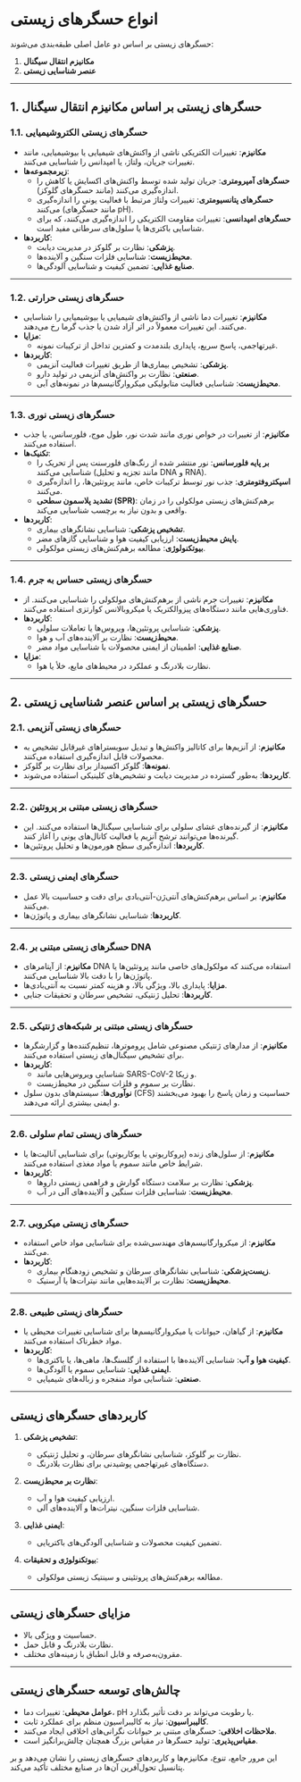 # انواع حسگرهای زیستی

حسگرهای زیستی بر اساس دو عامل اصلی طبقه‌بندی می‌شوند:  
1. **مکانیزم انتقال سیگنال**  
2. **عنصر شناسایی زیستی**

---

## 1. حسگرهای زیستی بر اساس مکانیزم انتقال سیگنال

### 1.1. حسگرهای زیستی الکتروشیمیایی
- **مکانیزم**: تغییرات الکتریکی ناشی از واکنش‌های شیمیایی یا بیوشیمیایی، مانند تغییرات جریان، ولتاژ، یا امپدانس را شناسایی می‌کنند.
- **زیرمجموعه‌ها**:
  - **حسگرهای آمپرومتری**: جریان تولید شده توسط واکنش‌های اکسایش یا کاهش را اندازه‌گیری می‌کنند (مانند حسگرهای گلوکز).
  - **حسگرهای پتانسیومتری**: تغییرات ولتاژ مرتبط با فعالیت یونی را اندازه‌گیری می‌کنند (مانند حسگرهای pH).
  - **حسگرهای امپدانسی**: تغییرات مقاومت الکتریکی را اندازه‌گیری می‌کنند، که برای شناسایی باکتری‌ها یا سلول‌های سرطانی مفید است.
- **کاربردها**:
  - **پزشکی**: نظارت بر گلوکز در مدیریت دیابت.
  - **محیط‌زیست**: شناسایی فلزات سنگین و آلاینده‌ها.
  - **صنایع غذایی**: تضمین کیفیت و شناسایی آلودگی‌ها.

---

### 1.2. حسگرهای زیستی حرارتی
- **مکانیزم**: تغییرات دما ناشی از واکنش‌های شیمیایی یا بیوشیمیایی را شناسایی می‌کنند. این تغییرات معمولاً در اثر آزاد شدن یا جذب گرما رخ می‌دهند.
- **مزایا**:
  - غیرتهاجمی، پاسخ سریع، پایداری بلندمدت و کمترین تداخل از ترکیبات نمونه.
- **کاربردها**:
  - **پزشکی**: تشخیص بیماری‌ها از طریق تغییرات فعالیت آنزیمی.
  - **صنعتی**: نظارت بر واکنش‌های آنزیمی در تولید دارو.
  - **محیط‌زیست**: شناسایی فعالیت متابولیکی میکروارگانیسم‌ها در نمونه‌های آبی.

---

### 1.3. حسگرهای زیستی نوری
- **مکانیزم**: از تغییرات در خواص نوری مانند شدت نور، طول موج، فلورسانس، یا جذب استفاده می‌کنند.
- **تکنیک‌ها**:
  - **بر پایه فلورسانس**: نور منتشر شده از رنگ‌های فلورسنت پس از تحریک را شناسایی می‌کنند (مانند تجزیه و تحلیل DNA و RNA).
  - **اسپکتروفتومتری**: جذب نور توسط ترکیبات خاص، مانند پروتئین‌ها، را اندازه‌گیری می‌کنند.
  - **تشدید پلاسمون سطحی (SPR)**: برهم‌کنش‌های زیستی مولکولی را در زمان واقعی و بدون نیاز به برچسب شناسایی می‌کند.
- **کاربردها**:
  - **تشخیص پزشکی**: شناسایی نشانگرهای بیماری.
  - **پایش محیط‌زیست**: ارزیابی کیفیت هوا و شناسایی گازهای مضر.
  - **بیوتکنولوژی**: مطالعه برهم‌کنش‌های زیستی مولکولی.

---

### 1.4. حسگرهای زیستی حساس به جرم
- **مکانیزم**: تغییرات جرم ناشی از برهم‌کنش‌های مولکولی را شناسایی می‌کنند. از فناوری‌هایی مانند دستگاه‌های پیزوالکتریک یا میکروبالانس کوارتزی استفاده می‌کنند.
- **کاربردها**:
  - **پزشکی**: شناسایی پروتئین‌ها، ویروس‌ها یا تعاملات سلولی.
  - **محیط‌زیست**: نظارت بر آلاینده‌های آب و هوا.
  - **صنایع غذایی**: اطمینان از ایمنی محصولات با شناسایی مواد مضر.
- **مزایا**:
  - نظارت بلادرنگ و عملکرد در محیط‌های مایع، خلأ یا هوا.

---

## 2. حسگرهای زیستی بر اساس عنصر شناسایی زیستی

### 2.1. حسگرهای زیستی آنزیمی
- **مکانیزم**: از آنزیم‌ها برای کاتالیز واکنش‌ها و تبدیل سوبستراهای غیرقابل تشخیص به محصولات قابل اندازه‌گیری استفاده می‌کنند.
- **نمونه‌ها**: گلوکز اکسیداز برای نظارت بر گلوکز.
- **کاربردها**: به‌طور گسترده در مدیریت دیابت و تشخیص‌های کلینیکی استفاده می‌شوند.

---

### 2.2. حسگرهای زیستی مبتنی بر پروتئین
- **مکانیزم**: از گیرنده‌های غشای سلولی برای شناسایی سیگنال‌ها استفاده می‌کنند. این گیرنده‌ها می‌توانند ترشح آنزیم یا فعالیت کانال‌های یونی را آغاز کنند.
- **کاربردها**: اندازه‌گیری سطح هورمون‌ها و تحلیل پروتئین‌ها.

---

### 2.3. حسگرهای ایمنی زیستی
- **مکانیزم**: بر اساس برهم‌کنش‌های آنتی‌ژن-آنتی‌بادی برای دقت و حساسیت بالا عمل می‌کنند.
- **کاربردها**: شناسایی نشانگرهای بیماری و پاتوژن‌ها.

---

### 2.4. حسگرهای زیستی مبتنی بر DNA
- **مکانیزم**: از آپتامرهای DNA استفاده می‌کنند که مولکول‌های خاصی مانند پروتئین‌ها یا پاتوژن‌ها را با دقت بالا شناسایی می‌کنند.
- **مزایا**: پایداری بالا، ویژگی بالا، و هزینه کمتر نسبت به آنتی‌بادی‌ها.
- **کاربردها**: تحلیل ژنتیکی، تشخیص سرطان و تحقیقات جنایی.

---

### 2.5. حسگرهای زیستی مبتنی بر شبکه‌های ژنتیکی
- **مکانیزم**: از مدارهای ژنتیکی مصنوعی شامل پروموترها، تنظیم‌کننده‌ها و گزارشگرها برای تشخیص سیگنال‌های زیستی استفاده می‌کنند.
- **کاربردها**:
  - شناسایی ویروس‌هایی مانند SARS-CoV-2 و زیکا.
  - نظارت بر سموم و فلزات سنگین در محیط‌زیست.
- **نوآوری‌ها**: سیستم‌های بدون سلول (CFS) حساسیت و زمان پاسخ را بهبود می‌بخشند و ایمنی بیشتری ارائه می‌دهند.

---

### 2.6. حسگرهای زیستی تمام سلولی
- **مکانیزم**: از سلول‌های زنده (پروکاریوتی یا یوکاریوتی) برای شناسایی آنالیت‌ها یا شرایط خاص مانند سموم یا مواد مغذی استفاده می‌کنند.
- **کاربردها**:
  - **پزشکی**: نظارت بر سلامت دستگاه گوارش و فراهمی زیستی داروها.
  - **محیط‌زیست**: شناسایی فلزات سنگین و آلاینده‌های آلی در آب.

---

### 2.7. حسگرهای زیستی میکروبی
- **مکانیزم**: از میکروارگانیسم‌های مهندسی‌شده برای شناسایی مواد خاص استفاده می‌کنند.
- **کاربردها**:
  - **زیست‌پزشکی**: شناسایی نشانگرهای سرطان و تشخیص زودهنگام بیماری.
  - **محیط‌زیست**: نظارت بر آلاینده‌هایی مانند نیترات‌ها یا آرسنیک.

---

### 2.8. حسگرهای زیستی طبیعی
- **مکانیزم**: از گیاهان، حیوانات یا میکروارگانیسم‌ها برای شناسایی تغییرات محیطی یا مواد خطرناک استفاده می‌کنند.
- **کاربردها**:
  - **کیفیت هوا و آب**: شناسایی آلاینده‌ها با استفاده از گلسنگ‌ها، ماهی‌ها، یا باکتری‌ها.
  - **ایمنی غذایی**: شناسایی سموم یا آلودگی‌ها.
  - **صنعتی**: شناسایی مواد منفجره و زباله‌های شیمیایی.

---

## کاربردهای حسگرهای زیستی

1. **تشخیص پزشکی**:
   - نظارت بر گلوکز، شناسایی نشانگرهای سرطان، و تحلیل ژنتیکی.
   - دستگاه‌های غیرتهاجمی پوشیدنی برای نظارت بلادرنگ.

2. **نظارت بر محیط‌زیست**:
   - ارزیابی کیفیت هوا و آب.
   - شناسایی فلزات سنگین، نیترات‌ها و آلاینده‌های آلی.

3. **ایمنی غذایی**:
   - تضمین کیفیت محصولات و شناسایی آلودگی‌های باکتریایی.

4. **بیوتکنولوژی و تحقیقات**:
   - مطالعه برهم‌کنش‌های پروتئینی و سینتیک زیستی مولکولی.

---

## مزایای حسگرهای زیستی

- حساسیت و ویژگی بالا.
- نظارت بلادرنگ و قابل حمل.
- مقرون‌به‌صرفه و قابل انطباق با زمینه‌های مختلف.

---

## چالش‌های توسعه حسگرهای زیستی

- **عوامل محیطی**: تغییرات دما، pH یا رطوبت می‌تواند بر دقت تأثیر بگذارد.
- **کالیبراسیون**: نیاز به کالیبراسیون منظم برای عملکرد ثابت.
- **ملاحظات اخلاقی**: حسگرهای مبتنی بر حیوانات نگرانی‌های اخلاقی ایجاد می‌کنند.
- **مقیاس‌پذیری**: تولید حسگرها در مقیاس بزرگ همچنان چالش‌برانگیز است.

این مرور جامع، تنوع، مکانیزم‌ها و کاربردهای حسگرهای زیستی را نشان می‌دهد و بر پتانسیل تحول‌آفرین آن‌ها در صنایع مختلف تأکید می‌کند.
